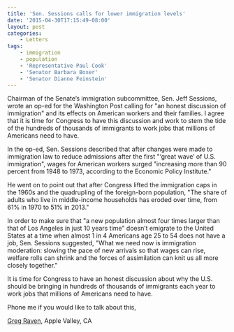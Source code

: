 ```yaml
---
title: 'Sen. Sessions calls for lower immigration levels'
date: '2015-04-30T17:15:49-08:00'
layout: post
categories:
    - Letters
tags:
    - immigration
    - population
    - 'Representative Paul Cook'
    - 'Senator Barbara Boxer'
    - 'Senator Dianne Feinstein'
---
```


Chairman of the Senate’s immigration subcommittee, Sen. Jeff Sessions, wrote an op-ed for the Washington Post calling for "an honest discussion of immigration" and its effects on American workers and their families. I agree that it is time for Congress to have this discussion and work to stem the tide of the hundreds of thousands of immigrants to work jobs that millions of Americans need to have.

In the op-ed, Sen. Sessions described that after changes were made to immigration law to reduce admissions after the first "‘great wave’ of U.S. immigration", wages for American workers surged "increasing more than 90 percent from 1948 to 1973, according to the Economic Policy Institute."

He went on to point out that after Congress lifted the immigration caps in the 1960s and the quadrupling of the foreign-born population, "The share of adults who live in middle-income households has eroded over time, from 61% in 1970 to 51% in 2013."

In order to make sure that "a new population almost four times larger than that of Los Angeles in just 10 years time" doesn’t emigrate to the United States at a time when almost 1 in 4 Americans age 25 to 54 does not have a job, Sen. Sessions suggested, "What we need now is immigration moderation: slowing the pace of new arrivals so that wages can rise, welfare rolls can shrink and the forces of assimilation can knit us all more closely together."

It is time for Congress to have an honest discussion about why the U.S. should be bringing in hundreds of thousands of immigrants each year to work jobs that millions of Americans need to have.

Phone me if you would like to talk about this,

[Greg Raven](https://www.gregraven.org), Apple Valley, CA